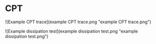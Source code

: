 # CPT

![Example CPT trace](example CPT trace.png "example CPT trace.png")

![Example dissipation test](example dissipation test.png "example dissipation test.png")

